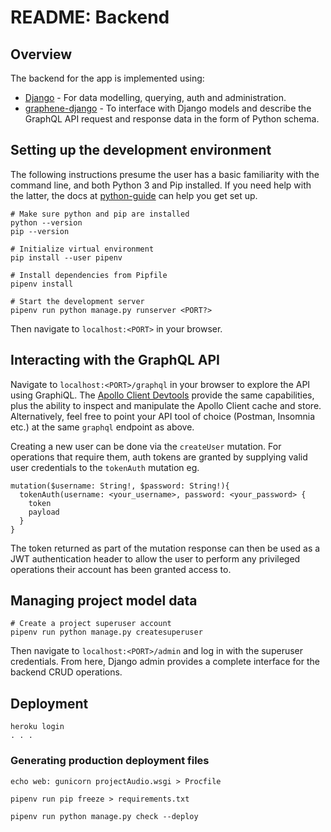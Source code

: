 # README: Backend

## Overview

The backend for the app is implemented using:

- [Django](https://docs.djangoproject.com/en/3.0/intro/overview/) \- For data modelling, querying, auth and administration.
- [graphene-django](https://docs.graphene-python.org/en/latest/quickstart/) \- To interface with Django models and describe the GraphQL API request and response data in the form of Python schema.

## Setting up the development environment

The following instructions presume the user has a basic familiarity with the
command line, and both Python 3 and Pip installed. If you need help with the
latter, the docs at
[python-guide](https://docs.python-guide.org/starting/installation/) can help
you get set up.

```shell
# Make sure python and pip are installed
python --version
pip --version

# Initialize virtual environment
pip install --user pipenv

# Install dependencies from Pipfile
pipenv install

# Start the development server
pipenv run python manage.py runserver <PORT?>
```

Then navigate to `localhost:<PORT>` in your browser.

## Interacting with the GraphQL API

Navigate to `localhost:<PORT>/graphql` in your browser to explore the API using
GraphiQL. The [Apollo Client
Devtools](https://github.com/apollographql/apollo-client-devtools) provide the
same capabilities, plus the ability to inspect and manipulate the Apollo Client
cache and store. Alternatively, feel free to point your API tool of choice
(Postman, Insomnia etc.) at the same `graphql` endpoint as above.

Creating a new user can be done via the `createUser` mutation. For operations
that require them, auth tokens are granted by supplying valid user credentials
to the `tokenAuth` mutation eg.

```gql
mutation($username: String!, $password: String!){
  tokenAuth(username: <your_username>, password: <your_password> {
    token
    payload
  }
}
```

The token returned as part of the mutation response can then be used as a JWT
authentication header to allow the user to perform any privileged operations
their account has been granted access to.

## Managing project model data

```shell
# Create a project superuser account
pipenv run python manage.py createsuperuser
```

Then navigate to `localhost:<PORT>/admin` and log in with the superuser
credentials. From here, Django admin provides a complete interface for the
backend CRUD operations.

## Deployment

```shell
heroku login
. . .
```

### Generating production deployment files

```shell
echo web: gunicorn projectAudio.wsgi > Procfile

pipenv run pip freeze > requirements.txt

pipenv run python manage.py check --deploy
```
